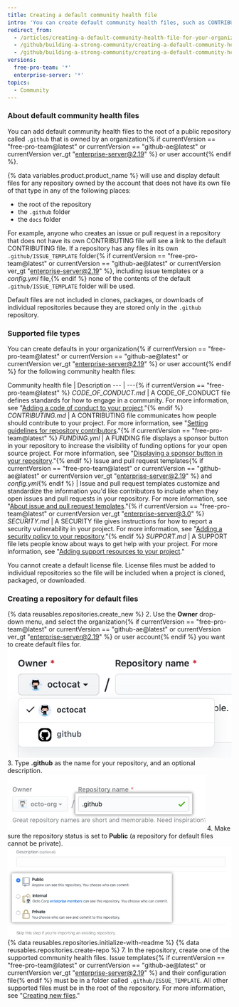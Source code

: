 ```yaml
---
title: Creating a default community health file
intro: 'You can create default community health files, such as CONTRIBUTING and CODE_OF_CONDUCT. Default files will be used for any repository owned by the account that does not contain its own file of that type.'
redirect_from:
  - /articles/creating-a-default-community-health-file-for-your-organization
  - /github/building-a-strong-community/creating-a-default-community-health-file-for-your-organization
  - /github/building-a-strong-community/creating-a-default-community-health-file
versions:
  free-pro-team: '*'
  enterprise-server: '*'
topics:
  - Community
---
```


### About default community health files

You can add default community health files to the root of a public repository called `.github` that is owned by an organization{% if currentVersion == "free-pro-team@latest" or currentVersion == "github-ae@latest" or currentVersion ver_gt "enterprise-server@2.19" %} or user account{% endif %}.

{% data variables.product.product_name %} will use and display default files for any repository owned by the account that does not have its own file of that type in any of the following places:
- the root of the repository
- the `.github` folder
- the `docs` folder

For example, anyone who creates an issue or pull request in a repository that does not have its own CONTRIBUTING file will see a link to the default CONTRIBUTING file. If a repository has any files in its own `.github/ISSUE_TEMPLATE` folder{% if currentVersion == "free-pro-team@latest" or currentVersion == "github-ae@latest" or currentVersion ver_gt "enterprise-server@2.19" %}, including issue templates or a *config.yml* file,{% endif %} none of the contents of the default `.github/ISSUE_TEMPLATE` folder will be used.

Default files are not included in clones, packages, or downloads of individual repositories because they are stored only in the `.github` repository.

### Supported file types

You can create defaults in your organization{% if currentVersion == "free-pro-team@latest" or currentVersion == "github-ae@latest" or currentVersion ver_gt "enterprise-server@2.19" %} or user account{% endif %} for the following community health files:

Community health file | Description
--- | ---{% if currentVersion == "free-pro-team@latest" %}
*CODE_OF_CONDUCT.md* | A CODE_OF_CONDUCT file defines standards for how to engage in a community. For more information, see "[Adding a code of conduct to your project](/articles/adding-a-code-of-conduct-to-your-project/)."{% endif %}
*CONTRIBUTING.md* | A CONTRIBUTING file communicates how people should contribute to your project. For more information, see "[Setting guidelines for repository contributors](/articles/setting-guidelines-for-repository-contributors/)."{% if currentVersion == "free-pro-team@latest" %}
*FUNDING.yml* | A FUNDING file displays a sponsor button in your repository to increase the visibility of funding options for your open source project. For more information, see "[Displaying a sponsor button in your repository](/articles/displaying-a-sponsor-button-in-your-repository)."{% endif %}
Issue and pull request templates{% if currentVersion == "free-pro-team@latest" or currentVersion == "github-ae@latest" or currentVersion ver_gt "enterprise-server@2.19" %} and *config.yml*{% endif %} | Issue and pull request templates customize and standardize the information you'd like contributors to include when they open issues and pull requests in your repository. For more information, see "[About issue and pull request templates](/articles/about-issue-and-pull-request-templates/)."{% if currentVersion == "free-pro-team@latest" or currentVersion ver_gt "enterprise-server@3.0" %}
*SECURITY.md* | A SECURITY file gives instructions for how to report a security vulnerability in your project. For more information, see "[Adding a security policy to your repository](/code-security/getting-started/adding-a-security-policy-to-your-repository)."{% endif %}
*SUPPORT.md* | A SUPPORT file lets people know about ways to get help with your project. For more information, see "[Adding support resources to your project](/articles/adding-support-resources-to-your-project/)."

You cannot create a default license file. License files must be added to individual repositories so the file will be included when a project is cloned, packaged, or downloaded.

### Creating a repository for default files

{% data reusables.repositories.create_new %}
2. Use the **Owner** drop-down menu, and select the organization{% if currentVersion == "free-pro-team@latest" or currentVersion == "github-ae@latest" or currentVersion ver_gt "enterprise-server@2.19" %} or user account{% endif %} you want to create default files for.
  ![Owner drop-down menu](/assets/images/help/repository/create-repository-owner.png)
3. Type **.github** as the name for your repository, and an optional description.
  ![Create repository field](/assets/images/help/repository/default-file-repository-name.png)
4. Make sure the repository status is set to **Public** (a repository for default files cannot be private).
  ![Radio buttons to select private or public status](/assets/images/help/repository/create-repository-public-private.png)
{% data reusables.repositories.initialize-with-readme %}
{% data reusables.repositories.create-repo %}
7. In the repository, create one of the supported community health files. Issue templates{% if currentVersion == "free-pro-team@latest" or currentVersion == "github-ae@latest" or currentVersion ver_gt "enterprise-server@2.19" %} and their configuration file{% endif %} must be in a folder called `.github/ISSUE_TEMPLATE`. All other supported files must be in the root of the repository. For more information, see "[Creating new files](/articles/creating-new-files/)."
